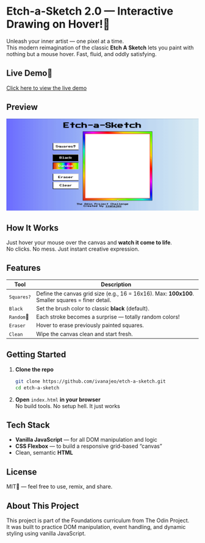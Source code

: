 # Etch-a-Sketch 2.0 — Interactive Drawing on Hover!🌟

Unleash your inner artist — one pixel at a time.  
This modern reimagination of the classic **Etch A Sketch** lets you paint with nothing but a mouse hover. 
Fast, fluid, and oddly satisfying.

## Live Demo🚀
[Click here to view the live demo](https://etch-a-sketch-hazel-three.vercel.app/)

## Preview
<img src="./images/preview/etch-a-sketch-preview.gif" width="550"/>

## How It Works
Just hover your mouse over the canvas and **watch it come to life**.  
No clicks. No mess. Just instant creative expression.

## Features
| Tool      | Description                                                                 |
|-----------|-----------------------------------------------------------------------------|
| `Squares?` | Define the canvas grid size (e.g., 16 = 16x16). Max: **100x100**. Smaller squares = finer detail. |
| `Black`     | Set the brush color to classic **black** (default).                         |
| `Random`🌈  | Each stroke becomes a surprise — totally random colors!                    |
| `Eraser`    | Hover to erase previously painted squares.                                |
| `Clean`     | Wipe the canvas clean and start fresh.                                     |

## Getting Started
1. **Clone the repo**  
   ```bash
   git clone https://github.com/ivanajeo/etch-a-sketch.git
   cd etch-a-sketch
   ```
2. **Open** `index.html` **in your browser** <br />
   No build tools. No setup hell. It just works

## Tech Stack
- **Vanilla JavaScript** — for all DOM manipulation and logic
- **CSS Flexbox** — to build a responsive grid-based “canvas”
- Clean, semantic **HTML**

## License
MIT📜 — feel free to use, remix, and share.

## About This Project
This project is part of the Foundations curriculum from The Odin Project.  
It was built to practice DOM manipulation, event handling, and dynamic styling using vanilla JavaScript.

